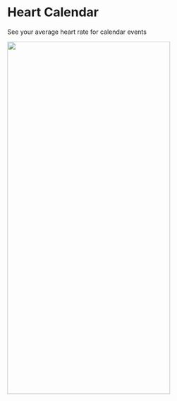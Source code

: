 # Heart Calendar

See your average heart rate for calendar events

<img src="https://raw.githubusercontent.com/atfinke/heart-cal/master/Resources/screenshot.jpeg" align="left" height="800" width="369">
